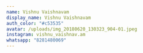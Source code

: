 ```yaml
---
name: Vishnu Vaishnavam
display_name: Vishnu Vaishnavam
auth_color: "#c53535"
avatar: /uploads/img_20180620_130323_904-01.jpeg
instagram: vishnu_vaishnav.am
whatsapp: "8281480069"
---
```


